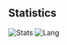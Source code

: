 ## Statistics
![Stats](https://github-readme-stats.vercel.app/api?username=noclin)
![Lang](https://github-readme-stats.vercel.app/api/top-langs/?username=noclin&hide=ipynb,html&layout=compact)
